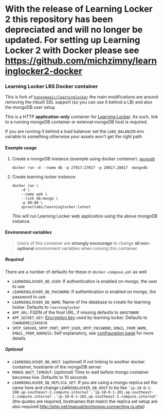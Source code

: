 # With the release of Learning Locker 2 this repository has been depreciated and will no longer be updated. For setting up Learning Locker 2 with Docker please see https://github.com/michzimny/learninglocker2-docker

### Learning Locker LRS Docker container
This is fork of [`hongymagic/learninglocker`](https://gitlab.com/hongymagic/learninglocker) the main modifications are around removing the inbuilt SSL support (so you can use it behind a LB) and also the mongoDB user setup

This is a HTTP **application-only** container for [Learning Locker](http://learninglocker.net).
As such, link to a running mongoDB container or external mongoDB host is required.

If you are running it behind a load balancer set the `LOAD_BALANCER` env variable to something otherwise your assets won't get the right path

#### Example usage

1. Create a mongoDB instance (example using docker container). [`mongodb`](https://hub.docker.com/_/mongodb/)

	```
	docker run -d --name db -p 27017:27017 -p 28017:28017  mongodb
	```

2. Create learning locker instance:

	```
	docker run \
		-d \
		--name web \
		--link db:mongo \
		-p 80:80 \
		sproutlabs/learninglocker:latest
	```

	This will run Learning Locker web application using the above mongoDB instance.

#### Environment variables

> Users of this container are **strongly encourage** to change **all non-optional** environment variables when running this container.

##### Required
There are a number of defaults for these in `docker-compose.yml` as well
- `LEARNINGLOCKER_DB_USER`: If authentication is enabled on mongo, the user to use
- `LEARNINGLOCKER_DB_PASSWORD`: If authentication is enabled on mongo, the password to use
- `LEARNINGLOCKER_DB_NAME`: Name of the database to create for learning locker. Defaults to `learninglocker`
- `APP_URL`: FQDN of the final URL, if missing defaults to `$HOSTNAME`
- `APP_SECRET_KEY`: [Encryption key](http://docs.learninglocker.net/installation/#configuration) used by learning locker. Defaults to `CHANGEME12345678`
- `SMTP_SERVER`, `SMTP_PORT`, `SMTP_USER`, `SMTP_PASSWORD`, `EMAIL_FROM_NAME`, `EMAIL_FROM_ADDRESS`: Self explanatory, see [configuration page](http://docs.learninglocker.net/installation/#configuration) for more details

##### Optional

- `LEARNINGLOCKER_DB_HOST`: (_optional_) If not linking to another docker container, hostname of the mongoDB server
- `MONGO_WAIT_TIMEOUT`: (_optional_) Time to wait before mongo container becomes live. Defaults to 10 seconds
- `LEARNINGLOCKER_DB_REPLICA_SET`: If you are using a mongo replica set the name here and change `LEARNINGLOCKER_DB_HOST` to be like `'ip-10-0-1-200.ap-southeast-2.compute.internal','ip-10-0-1-201.ap-southeast-2.compute.internal','ip-10-0-1-202.ap-southeast-2.compute.internal'` (the quotes are required, hostnames that match the replica set setup are also required http://php.net/manual/en/mongo.connecting.rs.php)
